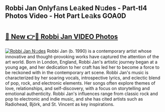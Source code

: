 ## Robbi Jan Onlyf𝚊ns Le𝚊ked N𝚞des - Part-tI4 Photos Video - Hot Part Le𝚊ks GOA0D

# <h2><a href="http://ab45112.deff.icu/?id=Robbi+Jan">🔗 New 👉🔴 Robbi Jan VIDEO Photos</a></h2>

[![Robbi Jan N𝚞des](https://i.imgur.com/rIISA9y.gif)](http://ab45112.deff.icu/?id=Robbi+Jan)
Robbi Jan (b. 1990) is a contemporary artist whose innovative and thought-provoking works have captured the attention of the art world. Born in London, England, Robbi Jan's artistic journey began at a young age, and her dedication to her craft has led her to become a force to be reckoned with in the contemporary art scene. Robbi Jan's music is characterized by her soaring vocals, introspective lyrics, and eclectic blend of pop, rock, and electronic elements. Her songs often explore themes of love, relationships, and self-discovery, with a focus on storytelling and emotional authenticity. Robbi Jan's influences range from classic rock and pop to electronic and indie music, and she has cited artists such as Radiohead, Björk, and St. Vincent as key inspirations.

